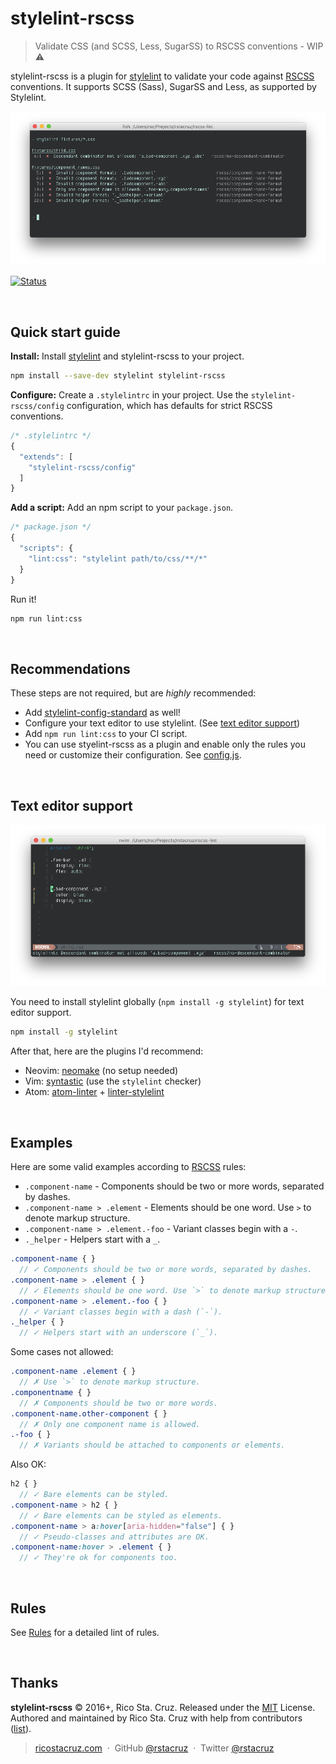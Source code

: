 # stylelint-rscss

> Validate CSS (and SCSS, Less, SugarSS) to RSCSS conventions - WIP :warning:

stylelint-rscss is a plugin for [stylelint] to validate your code against [RSCSS] conventions. It supports SCSS (Sass), SugarSS and Less, as supported by Stylelint.

![](docs/images/cli.png)

[![Status](https://travis-ci.org/rstacruz/stylelint-rscss.svg?branch=master)](https://travis-ci.org/rstacruz/stylelint-rscss "See test builds")

<br>

## Quick start guide

**Install:** Install [stylelint] and stylelint-rscss to your project.

```sh
npm install --save-dev stylelint stylelint-rscss
```

**Configure:** Create a `.stylelintrc` in your project. Use the `stylelint-rscss/config` configuration, which has defaults for strict RSCSS conventions.

```js
/* .stylelintrc */
{
  "extends": [
    "stylelint-rscss/config"
  ]
}
```

**Add a script:** Add an npm script to your `package.json`.

```js
/* package.json */
{
  "scripts": {
    "lint:css": "stylelint path/to/css/**/*"
  }
}
```

Run it!

```sh
npm run lint:css
```

<br>

## Recommendations

These steps are not required, but are *highly* recommended:

- Add [stylelint-config-standard](https://www.npmjs.com/package/stylelint-config-standard) as well!
- Configure your text editor to use stylelint. (See [text editor support](#text-editor-support))
- Add `npm run lint:css` to your CI script.
- You can use styelint-rscss as a plugin and enable only the rules you need or customize their configuration. See [config.js](config.js).

<br>

## Text editor support

![](docs/images/vim.png)

You need to install stylelint globally (`npm install -g stylelint`) for text editor support.

```sh
npm install -g stylelint
```

After that, here are the plugins I'd recommend:

- Neovim: [neomake](https://github.com/neomake/neomake) (no setup needed)
- Vim: [syntastic](https://github.com/scrooloose/syntastic) (use the `stylelint` checker)
- Atom: [atom-linter](https://github.com/AtomLinter/atom-linter) + [linter-stylelint](https://atom.io/packages/linter-stylelint)

<br>

## Examples

Here are some valid examples according to [RSCSS] rules:

- `.component-name` - Components should be two or more words, separated by dashes.
- `.component-name > .element` - Elements should be one word. Use `>` to denote markup structure.
- `.component-name > .element.-foo` - Variant classes begin with a `-`.
- `._helper` - Helpers start with a `_`.

```scss
.component-name { }
  // ✓ Components should be two or more words, separated by dashes.
.component-name > .element { }
  // ✓ Elements should be one word. Use `>` to denote markup structure.
.component-name > .element.-foo { }
  // ✓ Variant classes begin with a dash (`-`).
._helper { }
  // ✓ Helpers start with an underscore (`_`).
```

Some cases not allowed:

```scss
.component-name .element { }
  // ✗ Use `>` to denote markup structure.
.componentname { }
  // ✗ Components should be two or more words.
.component-name.other-component { }
  // ✗ Only one component name is allowed.
.-foo { }
  // ✗ Variants should be attached to components or elements.
```

Also OK:

```scss
h2 { }
  // ✓ Bare elements can be styled.
.component-name > h2 { }
  // ✓ Bare elements can be styled as elements.
.component-name > a:hover[aria-hidden="false"] { }
  // ✓ Pseudo-classes and attributes are OK.
.component-name:hover > .element { }
  // ✓ They're ok for components too.
```

<br>

## Rules

See [Rules](docs/rules.md) for a detailed lint of rules.

<br>

## Thanks

**stylelint-rscss** © 2016+, Rico Sta. Cruz. Released under the [MIT] License.<br>
Authored and maintained by Rico Sta. Cruz with help from contributors ([list][contributors]).

> [ricostacruz.com](http://ricostacruz.com) &nbsp;&middot;&nbsp;
> GitHub [@rstacruz](https://github.com/rstacruz) &nbsp;&middot;&nbsp;
> Twitter [@rstacruz](https://twitter.com/rstacruz)

[MIT]: http://mit-license.org/
[contributors]: http://github.com/rstacruz/stylelint-rscss/contributors
[stylelint]: http://stylelint.io/
[RSCSS]: http://rscss.io/
